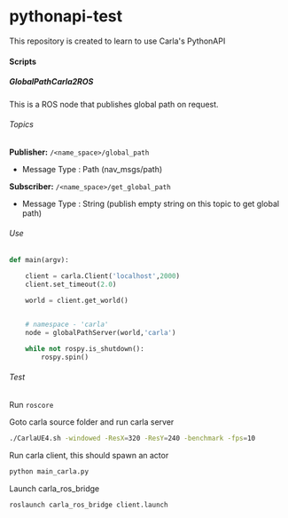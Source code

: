 # pythonapi-test

This repository is created to learn to use Carla's PythonAPI

#### Scripts

##### GlobalPathCarla2ROS

This is a ROS node that publishes global path on request. 


###### Topics

**Publisher:**  ```/<name_space>/global_path```  
 - Message Type : Path (nav_msgs/path)
 
**Subscriber:** ```/<name_space>/get_global_path```  
 - Message Type : String (publish empty string on this topic to get global path)  

###### Use
```python
def main(argv):

	client = carla.Client('localhost',2000)
	client.set_timeout(2.0)

	world = client.get_world()

	
	# namespace - 'carla'
	node = globalPathServer(world,'carla')

	while not rospy.is_shutdown():
		rospy.spin()
```


###### Test

Run `roscore`  

Goto carla source folder and run carla server  

```bash 
./CarlaUE4.sh -windowed -ResX=320 -ResY=240 -benchmark -fps=10 
```

Run carla client, this should spawn an actor

```bash
python main_carla.py 
```

Launch carla_ros_bridge  

```bash 
roslaunch carla_ros_bridge client.launch
```